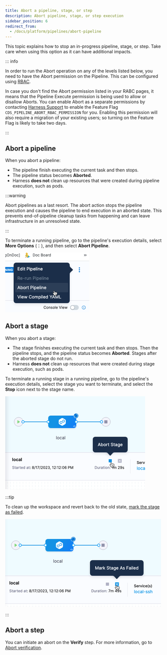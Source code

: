 ```yaml
---
title: Abort a pipeline, stage, or step
description: Abort pipeline, stage, or step execution
sidebar_position: 6
redirect_from:
  - /docs/platform/pipelines/abort-pipeline
---
```


This topic explains how to stop an in-progress pipeline, stage, or step. Take care when using this option as it can have additional impacts.

::: info

In order to run the Abort operation on any of the levels listed below, you need to have the Abort permission on the Pipeline. This can be configured using [RBAC](/docs/platform/role-based-access-control/rbac-in-harness.md).

In case you don't find the Abort permission listed in your RABC pages, it means that the Pipeline Execute permission is being used to allow or disallow Aborts. You can enable Abort as a separate permissions by contacting [Harness Support](mailto:support@harness.io) to enable the Feature Flag `CDS_PIPELINE_ABORT_RBAC_PERMISSION` for you. Enabling this permission will also require a migration of your existing users; so turning on the Feature Flag is likely to take two days. 


:::


## Abort a pipeline

When you abort a pipeline:

* The pipeline finish executing the current task and then stops.
* The pipeline status becomes **Aborted**.
* Harness **does not** clean up resources that were created during pipeline execution, such as pods.

:::warning

Abort pipelines as a last resort. The abort action stops the pipeline execution and causes the pipeline to end execution in an aborted state. This prevents end-of-pipeline cleanup tasks from happening and can leave infrastructure in an unresolved state.

:::

To terminate a running pipeline, go to the pipeline's execution details, select **More Options** (&vellip;), and then select **Abort Pipeline**.

![](../static/1521187fad164055c77e9cbf28cf20ce38abb2a9f24d96b4a1d38b295402bfe2.png)

## Abort a stage

When you abort a stage:

* The stage finishes executing the current task and then stops. Then the pipeline stops, and the pipeline status becomes **Aborted**. Stages after the aborted stage do not run.
* Harness **does not** clean up resources that were created during stage execution, such as pods.

To terminate a running stage in a running pipeline, go to the pipeline's execution details, select the stage you want to terminate, and select the **Stop** icon next to the stage name.

![](../static/c30861565d02349af1a775fbeb5f673b1543f660d3e1905cf741686983a81a64.png)

:::tip

To clean up the workspace and revert back to the old state, [mark the stage as failed](/docs/platform/pipelines/failure-handling/mark-as-failed).

![](../static/f2b19d998705a16884766f9fcd39d73baabc1dc6ed9b61b7dac5d284c29602f2.png)

:::

## Abort a step

You can initiate an abort on the **Verify** step. For more information, go to [Abort verification](/docs/continuous-delivery/verify/configure-cv/abort-verification).

